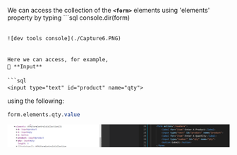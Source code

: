  We can access the collection of the **`<form>`** elements using 'elements' property by typing ```sql
console.dir(form)
``` in the dev tools console:

![dev tools console](./Capture6.PNG)


Here we can access, for example,
📘 **Input**

```sql
<input type="text" id="product" name="qty">
```
  
using the following: 
```sql
form.elements.qty.value
```

![dev tools console](./Capture7.PNG)
